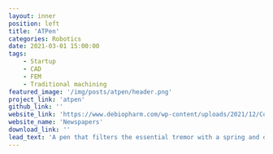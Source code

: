 ```yaml
---
layout: inner
position: left
title: 'ATPen'
categories: Robotics
date: 2021-03-01 15:00:00
tags: 
    - Startup 
    - CAD
    - FEM
    - Traditional machining 
featured_image: '/img/posts/atpen/header.png'
project_link: 'atpen'
github_link: ''
website_link: 'https://www.debiopharm.com/wp-content/uploads/2021/12/Communique-laureats-2021-Challenge-qualite-du-vie-du-patient_6-dec_2021.pdf'
website_name: 'Newspapers'
download_link: ''
lead_text: 'A pen that filters the essential tremor with a spring and damper system.'
---
```

